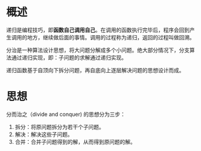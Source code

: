 # 概述

递归是编程技巧，即**函数自己调用自己**。在调用的函数执行完毕后，程序会回到产生调用的地方，继续做后面的事情。调用的过程称为递归，返回的过程叫做回溯。

分治是一种算法设计思想，将大问题分解成多个小问题。绝大部分情况下，分支算法通过递归实现，即：子问题的求解通过递归实现。

递归函数基于自顶向下拆分问题，再自底向上逐层解决问题的思想设计而成。

# 思想

分而治之（divide and conquer) 的思想分为三步：

1. 拆分：将原问题拆分为若干个子问题。
2. 解决：解决这些子问题。
3. 合并：合并子问题得到的解，从而得到原问题的解。


